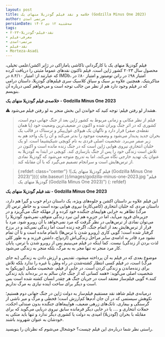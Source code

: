 ```yaml
---
layout: post
title: خلاصه و نقد فیلم گودزیلا منهای یک (Godzilla Minus One 2023)
author: مرتضی اسدی
persianDate: سه‌شنبه ۱۲ دی ۱۴۰۲
tags:
- نقد-فیلم-گودزیلا-۲۰۲۳
- معرفی-فیلم
- مرتضی-اسدی
- نقد-فیلم
- Morteza-Asadi
---
```

فیلم گودزیلا منهای یک با کارگردانی تاکاشی یامازاکی در ژانر اکشن/علمی تخیلی، محصول سال ۲۰۲۳ کشور ژاپن است. فیلم تاکنون نقدهای عموماً مثبتی را دریافت کرده که عبارتند از: امتیاز ۸.۴/۱۰ در IMDb، امتیاز ۹۸٪ در راتن تومیتوز و امتیاز  ۸۰٪ در متاکریتیک. همچنین علاوه بر سبک و سیاق کلاسیک سری فیلم‌های گودزیلا، داستان درامی که در فیلم وجود دارد هم از نظر من جالب توجه است و می‌خواهم کمی درباره آن بنویسم.



**خلاصه‌ی فیلم گودزیلا منهای یک - Godzilla Minus One 2023**

⚠️ هشدار لو رفتن فیلم: توجه کنید که خواندن این بخش منجر به لو رفتن فیلم می‌شود.

> فیلم از نظر مکانی و زمانی مربوط به کشور ژاپن بعد از جنگ جهانی دوم است، کشوری که در اثر جنگ ویران شده و اکنون در ضعیف‌ترین وضعیت خود (یا همان نقطه‌ی صفر) قرار دارد و ناگهان یک هیولای غول‌پیکر و ترسناک در قالب یک بحران جدید پدیدار می‌شود و وضعیت موجود را بدتر می‌کند و آن را یک واحد هم به زیر صفر می‌برد. شخصیت اصلی فردی به نام کویچی شیکیشیما است. او یک خلبان انتحاری نیروی هوایی ژاپن است که در جنگ زنده مانده است و اکنون در تلاش است زندگی خود را پس از جنگ بازسازی کند. کویچی در ابتدا به گودزیلا به عنوان یک تهدید خارجی نگاه می‌کند، اما به تدریج متوجه می‌شود که گودزیلا نمادی از ترس‌هایش است و سرانجام تصمیم می‌گیرد که با آن مقابله کند. 

>{:refdef: class="center"}
>![فیلم گودزیلا منهای یک (Godzilla Minus One 2023)"]({{ site.baseurl }}/images/godzilla-minus-one-2023.jpg "فیلم گودزیلا منهای یک (Godzilla Minus One 2023)")
>{: refdef}

**نقد فیلم گودزیلا منهای یک - Godzilla Minus One 2023**

این فیلم علاوه بر داستان اکشن و جلوه‌های ویژه، یک داستان درام خوب و گیرا هم دارد، داستان مردی که خلبان انتحاری (کامی‌کازه) نیروی هوایی بوده است و به خاطر ترس (از مرگ) تظاهر به خرابی هواپیمای جنگنده خود کرده و از مهلکه جنگ می‌گریزد و در جزیره‌ای فرود می‌آید، اما در جزیره هم این نبرد زندگی متوقف نمی‌شود گودزیلا را می‌توان نمادی از ترس‌هایی در نظر گرفت که مرد نمی‌خواهد با آن روبرو شود. مرد با فرار از ترس‌هایش بعد از اتمام جنگ، اگرچه زنده است اما زندگی نمی‌کند و در برزخ گرفتار شده است؛ گویی کاری (روبرو شدن با ترس‌ها) ناتمام مانده است و تا آن تمام نشود مرد قادر به ادامه‌ی سایر مراحل زندگی‌اش (ازدواج، داشتن فرزند و به طور کلی لذت بردن از زندگی) نیست. کما اینکه در فیلم می‌بینیم پس از روبرو شدن با ترس، پایان کار مرد منجر نه تنها مجر به به مرگ، بلکه منجر به زندگی می‌شود.

موضوع بعدی که در فیلم به آن پرداخته میشود، تقدیس و ارزش دادن به زندگی (به جای مرگ) است، در فیلم کسی انتظار کشته‌شدن در راه وطن یا غیره را ندارد بلکه تلاش برای زنده‌ماندن و زندگی کردن است. در جایی از فیلم، شخصیت مکمل (نوریکو) به شخصیت اصلی می‌گوید: «همه کسانی که از جنگ جان سالم به در برده‌اند باید زندگی کنند.» گویی فیلم‌ساز معتقد است در جریان جنگ هر چقدر انسان کشته شده است بس است و دیگر برای ساخت آینده نیازی به مرگ نداریم.

درمیانه‌ی فیلم شاهد نقد مستقیم فیلم‌ساز به دولت ژاپن در جنگ جهانی دوم هستیم؛ نکوهش سیستمی که در آن جان آدم‌ها کم‌ارزش است؛ قحطی و مرگ و میر ناشی از گرسنگی و بیماری، تانک‌های زرهی ضعیف، هواپیماهای جنگنده بدون صندلی اجکت، حملات انتحاری و …. یا در جایی دیگر فرمانده سابق نیروی دریایی می‌گوید که برای مقابله با بحران (گودزیلا) امیدی به دولت یا کشوری دیگر ندارد و تنها باید متکی به خودشان به عنوان شهروند باشند.

راستی نظر شما درباره‌ی این فیلم چیست؟ خوشحال می‌شوم که نظرتان را بنویسید.
